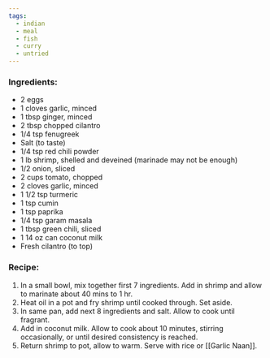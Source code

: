 ```yaml
---
tags:
  - indian
  - meal
  - fish
  - curry
  - untried
---
```

### Ingredients:
- 2 eggs
- 1 cloves garlic, minced
- 1 tbsp ginger, minced
- 2 tbsp chopped cilantro
- 1/4 tsp fenugreek
- Salt (to taste)
- 1/4 tsp red chili powder
- 1 lb shrimp, shelled and deveined (marinade may not be enough)
- 1/2 onion, sliced
- 2 cups tomato, chopped
- 2 cloves garlic, minced
- 1 1/2 tsp turmeric
- 1 tsp cumin
- 1 tsp paprika
- 1/4 tsp garam masala
- 1 tbsp green chili, sliced
- 1 14 oz can coconut milk
- Fresh cilantro (to top)

### Recipe:
1. In a small bowl, mix together first 7 ingredients. Add in shrimp and allow to marinate about 40 mins to 1 hr. 
2. Heat oil in a pot and fry shrimp until cooked through. Set aside. 
3. In same pan, add next 8 ingredients and salt. Allow to cook until fragrant. 
4. Add in coconut milk. Allow to cook about 10 minutes, stirring occasionally, or until desired consistency is reached. 
5. Return shrimp to pot, allow to warm. Serve with rice or [[Garlic Naan]]. 